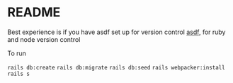 # README

Best experience is if you have asdf set up for version control [asdf](https://asdf-vm.com/), for ruby and node version control

To run 

`rails db:create`
`rails db:migrate`
`rails db:seed`
`rails webpacker:install`
`rails s`
